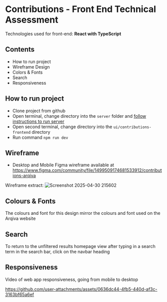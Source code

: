 # Contributions - Front End Technical Assessment

Technologies used for front-end: **React with TypeScript**

## Contents
- How to run project
- Wireframe Design
- Colors & Fonts
- Search
- Responsiveness

## How to run project

- Clone project from github
- Open terminal, change directory into the `server` folder and [follow instructions to run server](https://github.com/arqiva-cs/fe-tech-test/blob/main/server/README.md)
- Open second terminal, change directory into the `ui/contributions-frontend` directory
- Run command `npm run dev`
  
## Wireframe

- Desktop and Mobile Figma wireframe available at https://www.figma.com/community/file/1499509174681533912/contributions-arqiva

Wireframe extract:
![Screenshot 2025-04-30 215602](https://github.com/user-attachments/assets/52adc746-ea95-4ab0-b638-f7e887c017b3)


## Colours & Fonts

The colours and font for this design mirror the colours and font used on the Arqiva website

## Search 

To return to the unfiltered results homepage view after typing in a search term in the search bar, click on the navbar heading

## Responsiveness

Video of web app responsiveness, going from mobile to desktop 


https://github.com/user-attachments/assets/0636dc44-4fb5-440d-af3c-3163bf65a6ef

